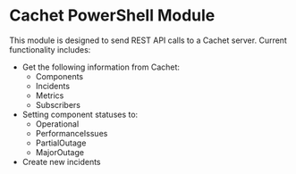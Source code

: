 Cachet PowerShell Module
========================
This module is designed to send REST API calls to a Cachet server. Current functionality includes:  
* Get the following information from Cachet:
    * Components
    * Incidents
    * Metrics
    * Subscribers
* Setting component statuses to:
    * Operational
    * PerformanceIssues
    * PartialOutage
    * MajorOutage
* Create new incidents